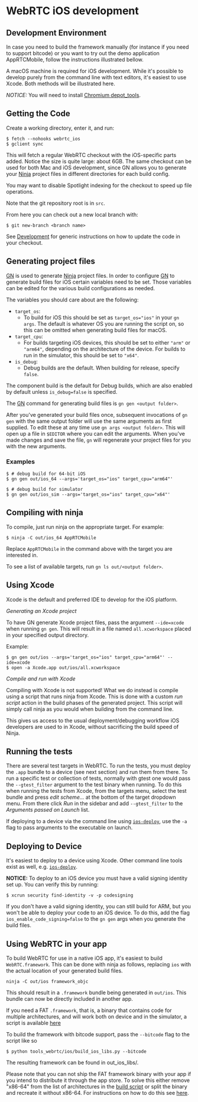 # WebRTC iOS development

## Development Environment

In case you need to build the framework manually
(for instance if you need to support bitcode) or you want to try out the demo application
AppRTCMobile, follow the instructions illustrated bellow.

A macOS machine is required for iOS development. While it's possible to
develop purely from the command line with text editors, it's easiest to use
Xcode. Both methods will be illustrated here.

_NOTICE:_ You will need to install [Chromium depot_tools][webrtc-prerequisite-sw].

## Getting the Code

Create a working directory, enter it, and run:

```
$ fetch --nohooks webrtc_ios
$ gclient sync
```

This will fetch a regular WebRTC checkout with the iOS-specific parts
added. Notice the size is quite large: about 6GB. The same checkout can be used
for both Mac and iOS development, since GN allows you to generate your
[Ninja][ninja] project files in different directories for each build config.

You may want to disable Spotlight indexing for the checkout to speed up
file operations.

Note that the git repository root is in `src`.

From here you can check out a new local branch with:

```
$ git new-branch <branch name>
```

See [Development][webrtc-development] for generic instructions on how
to update the code in your checkout.


## Generating project files

[GN][gn] is used to generate [Ninja][ninja] project files. In order to configure
[GN][gn] to generate build files for iOS certain variables need to be set.
Those variables can be edited for the various build configurations as needed.

The variables you should care about are the following:

* `target_os`:
  - To build for iOS this should be set as `target_os="ios"` in your `gn args`.
  The default is whatever OS you are running the script on, so this can be
  omitted when generating build files for macOS.
* `target_cpu`:
  - For builds targeting iOS devices, this should be set to either `"arm"` or
  `"arm64"`, depending on the architecture of the device. For builds to run in
  the simulator, this should be set to `"x64"`.
* `is_debug`:
  - Debug builds are the default. When building for release, specify `false`.

The component build is the default for Debug builds, which are also enabled by
default unless `is_debug=false` is specified.

The [GN][gn] command for generating build files is `gn gen <output folder>`.

After you've generated your build files once, subsequent invocations of `gn gen`
with the same output folder will use the same arguments as first supplied.
To edit these at any time use `gn args <output folder>`. This will open up
a file in `$EDITOR` where you can edit the arguments. When you've made
changes and save the file, `gn` will regenerate your project files for you
with the new arguments.

### Examples

```
$ # debug build for 64-bit iOS
$ gn gen out/ios_64 --args='target_os="ios" target_cpu="arm64"'

$ # debug build for simulator
$ gn gen out/ios_sim --args='target_os="ios" target_cpu="x64"'
```

## Compiling with ninja

To compile, just run ninja on the appropriate target. For example:

```
$ ninja -C out/ios_64 AppRTCMobile
```

Replace `AppRTCMobile` in the command above with the target you
are interested in.

To see a list of available targets, run `gn ls out/<output folder>`.

## Using Xcode

Xcode is the default and preferred IDE to develop for the iOS platform.

*Generating an Xcode project*

To have GN generate Xcode project files, pass the argument `--ide=xcode`
when running `gn gen`. This will result in a file named `all.xcworkspace`
placed in your specified output directory.

Example:

```
$ gn gen out/ios --args='target_os="ios" target_cpu="arm64"' --ide=xcode
$ open -a Xcode.app out/ios/all.xcworkspace
```

*Compile and run with Xcode*

Compiling with Xcode is not supported! What we do instead is compile using a
script that runs ninja from Xcode. This is done with a custom _run script_
action in the build phases of the generated project. This script will simply
call ninja as you would when building from the command line.

This gives us access to the usual deployment/debugging workflow iOS developers
are used to in Xcode, without sacrificing the build speed of Ninja.

## Running the tests

There are several test targets in WebRTC. To run the tests, you must deploy the
`.app` bundle to a device (see next section) and run them from there.
To run a specific test or collection of tests, normally with gtest one would pass
the `--gtest_filter` argument to the test binary when running. To do this when
running the tests from Xcode, from the targets menu, select the test bundle
and press _edit scheme..._ at the bottom of the target dropdown menu. From there
click _Run_ in the sidebar and add `--gtest_filter` to the _Arguments passed on
Launch_ list.

If deploying to a device via the command line using [`ios-deploy`][ios-deploy],
use the `-a` flag to pass arguments to the executable on launch.

## Deploying to Device

It's easiest to deploy to a device using Xcode. Other command line tools exist
as well, e.g. [`ios-deploy`][ios-deploy].

**NOTICE:** To deploy to an iOS device you must have a valid signing identity
set up. You can verify this by running:

```
$ xcrun security find-identity -v -p codesigning
```

If you don't have a valid signing identity, you can still build for ARM,
but you won't be able to deploy your code to an iOS device. To do this,
add the flag `ios_enable_code_signing=false` to the `gn gen` args when you
generate the build files.

## Using WebRTC in your app

To build WebRTC for use in a native iOS app, it's easiest to build
`WebRTC.framework`. This can be done with ninja as follows, replacing `ios`
with the actual location of your generated build files.

```
ninja -C out/ios framework_objc
```

This should result in a `.framework` bundle being generated in `out/ios`.
This bundle can now be directly included in another app.

If you need a FAT `.framework`, that is, a binary that contains code for
multiple architectures, and will work both on device and in the simulator,
a script is available [here][framework-script]

To build the framework with bitcode support, pass the `--bitcode` flag to the script like so

```
$ python tools_webrtc/ios/build_ios_libs.py --bitcode
```
The resulting framework can be found in out_ios_libs/.

Please note that you can not ship the FAT framework binary with your app
if you intend to distribute it through the app store.
To solve this either remove "x86-64" from the list of architectures in
the [build script][framework-script] or split the binary and recreate it without x86-64.
For instructions on how to do this see [here][strip-arch].


[cocoapods]: https://cocoapods.org/pods/GoogleWebRTC
[webrtc-prerequisite-sw]: https://webrtc.googlesource.com/src/+/refs/heads/master/docs/native-code/development/prerequisite-sw/
[webrtc-development]: https://webrtc.googlesource.com/src/+/refs/heads/master/docs/native-code/development/
[framework-script]: https://chromium.googlesource.com/external/webrtc/+/master/tools_webrtc/ios/build_ios_libs.py
[ninja]: https://ninja-build.org/
[gn]: https://gn.googlesource.com/gn/+/master/README.md
[ios-deploy]: https://github.com/phonegap/ios-deploy
[strip-arch]: http://ikennd.ac/blog/2015/02/stripping-unwanted-architectures-from-dynamic-libraries-in-xcode/
